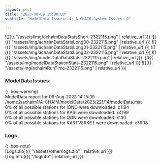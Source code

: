 ```yaml
---
layout: post
title: "2023-08-09 15:00:00"
subtitle: "ModelData Issues: 4; A-CHAIM System Issues: 0"

---
```


![]({{ "/assets/img/achaimDataStatsShort-2322115.png" | relative_url }})
![]({{ "/assets/img/achaimDataStatsLong00-2322115.png" | relative_url }})
![]({{ "/assets/img/achaimDataStatsLong01-2322115.png" | relative_url }})
![]({{ "/assets/img/achaimDataStatsLong02-2322115.png" | relative_url }})
![]({{ "/assets/img/modelDataDataStats-2322115.png" | relative_url }})
![]({{ "/assets/img/modelDataStationStats-2322115.png" | relative_url }})
![]({{ "/assets/img/achaimRunTime-2322115.png" | relative_url }})


### ModelData Issues:  
  
{: .box-warning}  
 ModelData report for 09-Aug-2023 14:15:09   
 /home2/achaim1/A-CHAIM/modelData/2023/221/14/modelData.mat   
 0% of all possible stations for IONO were downloaded. x1194   
 0% of all possible stations for KASI were downloaded. x4199   
 0% of all possible stations for QGN were downloaded. x130   
 0% of all possible stations for KARTVERKET were downloaded. x3908   
  


### Logs:  
  
{: .box-note}  
[Logs.zip]({{ "/assets/other/logs.zip" | relative_url }})  
[Log Info]({{ "/logInfo" | relative_url }})  
